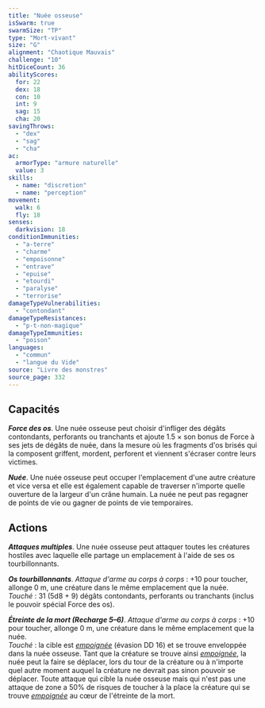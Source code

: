 ```yaml
---
title: "Nuée osseuse"
isSwarm: true
swarmSize: "TP"
type: "Mort-vivant"
size: "G"
alignment: "Chaotique Mauvais"
challenge: "10"
hitDiceCount: 36
abilityScores:
  for: 22
  dex: 18
  con: 10
  int: 9
  sag: 15
  cha: 20
savingThrows:
  - "dex"
  - "sag"
  - "cha"
ac:
  armorType: "armure naturelle"
  value: 3
skills:
  - name: "discretion"
  - name: "perception"
movement:
  walk: 6
  fly: 18
senses:
  darkvision: 18
conditionImmunities:
  - "a-terre"
  - "charme"
  - "empoisonne"
  - "entrave"
  - "epuise"
  - "etourdi"
  - "paralyse"
  - "terrorise"
damageTypeVulnerabilities:
  - "contondant"
damageTypeResistances:
  - "p-t-non-magique"
damageTypeImmunities:
  - "poison"
languages:
  - "commun"
  - "langue du Vide"
source: "Livre des monstres"
source_page: 332
---
```

## Capacités
_**Force des os**_. Une nuée osseuse peut choisir d'infliger des dégâts contondants, perforants ou tranchants et ajoute 1.5 × son bonus de Force à ses jets de dégâts de nuée, dans la mesure où les fragments d'os brisés qui la composent griffent, mordent, perforent et viennent s'écraser contre leurs victimes.

_**Nuée**_. Une nuée osseuse peut occuper l'emplacement d'une autre créature et vice versa et elle est également capable de traverser n'importe quelle ouverture de la largeur d'un crâne humain. La nuée ne peut pas regagner de points de vie ou gagner de points de vie temporaires.

## Actions
_**Attaques multiples**_. Une nuée osseuse peut attaquer toutes les créatures hostiles avec laquelle elle partage un emplacement à l'aide de ses os tourbillonnants.

_**Os tourbillonnants**_. _Attaque d'arme au corps à corps_ : +10 pour toucher, allonge 0 m, une créature dans le même emplacement que la nuée.  
_Touché_ : 31 (5d8 + 9) dégâts contondants, perforants ou tranchants (inclus le pouvoir spécial Force des os).

_**Étreinte de la mort (Recharge 5–6)**_. _Attaque d'arme au corps à corps_ : +10 pour toucher, allonge 0 m, une créature dans le même emplacement que la nuée.  
_Touché_ : la cible est [_empoignée_](/gerer-la-sante-du-personnage/#empoigne) (évasion DD 16) et se trouve enveloppée dans la nuée osseuse. Tant que la créature se trouve ainsi [_empoignée_](/gerer-la-sante-du-personnage/#empoigne), la nuée peut la faire se déplacer, lors du tour de la créature ou à n'importe quel autre moment auquel la créature ne devrait pas sinon pouvoir se déplacer. Toute attaque qui cible la nuée osseuse mais qui n'est pas une attaque de zone a 50% de risques de toucher à la place la créature qui se trouve [_empoignée_](/gerer-la-sante-du-personnage/#empoigne) au cœur de l'étreinte de la mort.
